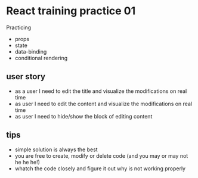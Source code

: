 # React training practice 01

Practicing 
* props
* state 
* data-binding
* conditional rendering

## user story
* as a user I need to edit the title and visualize the modifications on real time 
* as user I need to edit the content and visualize the modifications on real time
* as user I need to hide/show the block of editing content

## tips
* simple solution is always the best 
* you are free to create, modify or delete code (and you may or may not he he he!)
* whatch the code closely and figure it out why is not working properly